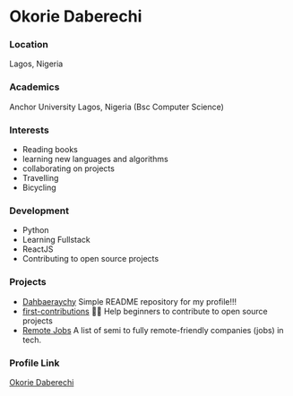 # Okorie Daberechi

### Location
Lagos, Nigeria


### Academics

Anchor University Lagos, Nigeria (Bsc Computer Science)

### Interests

- Reading books
- learning new languages and algorithms
- collaborating on projects
- Travelling
- Bicycling

### Development

- Python
- Learning Fullstack
- ReactJS
- Contributing to open source projects

### Projects

- [Dahbaeraychy](https://github.com/Dahbaeraychy/Dahbaeraychy) Simple README repository for my profile!!!
- [first-contributions](https://github.com/Dahbaeraychy/first-contributions) 🚀✨ Help beginners to contribute to open source projects
- [Remote Jobs](https://github.com/Dahbaeraychy/remote-jobs) A list of semi to fully remote-friendly companies (jobs) in tech.

### Profile Link

[Okorie Daberechi](https://github.com/Dahbaeraychy)
